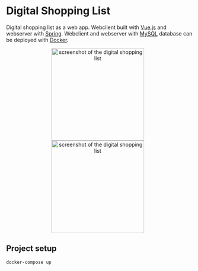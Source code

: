 # Digital Shopping List
Digital shopping list as a web app. Webclient built with [Vue.js](https://vuejs.org/) and webserver with [Spring](https://spring.io/). Webclient and webserver with [MySQL](https://www.mysql.com/de/) database can be deployed with [Docker](https://www.docker.com/).

<p align="center">
    <image alt="screenshot of the digital shopping list" src="images/digital shopping list 1.png" width="250" style="margin-right:10px"> 
    <image alt="screenshot of the digital shopping list" src="images/digital shopping list 2.png" width="250" style="margin-right:10px">
</p>

## Project setup
```
docker-compose up
```

